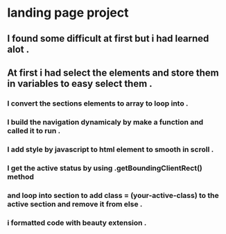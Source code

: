 # landing page project

## I found some difficult at first but i had learned alot .

## At first i had select the elements and store them in variables to easy select them .

### I convert the sections elements to array to loop into .

### I build the navigation dynamicaly by make a function and called it to run .

### I add style by javascript to html element to smooth in scroll .

### I get the active status by using .getBoundingClientRect() method

### and loop into section to add class = (your-active-class) to the active section and remove it from else .

### i formatted code with beauty extension .
